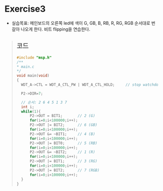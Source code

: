 Exercise3
=========
+ 실습목표: 메인보드의 오른쪽 led에 색이 G, GB, B, RB, R, RG, RGB 순서대로 번갈아 나오게 한다. 비트 flipping을 연습한다.

> ## 코드
> ```c
> #include "msp.h"
> /**
> * main.c
> */
> void main(void)
> {
> 	WDT_A->CTL = WDT_A_CTL_PW | WDT_A_CTL_HOLD;		// stop watchdog timer
> 
>  	P2->DIR=7;
>
>	// 순서: 2 6 4 5 1 3 7
>	int i;
>	while(1){
>	    P2->OUT = BIT1;       // 2 (G)
>	    for(i=0;i<100000;i++);
>	    P2->OUT |= BIT2;      // 6 (GB)
>	    for(i=0;i<100000;i++);
>	    P2->OUT &= ~BIT1;     // 4 (B)
>	    for(i=0;i<100000;i++);
>	    P2->OUT |= BIT0;      // 5 (RB)
>	    for(i=0;i<100000;i++);
>	    P2->OUT &= ~BIT2;     // 1 (R)
>	    for(i=0;i<100000;i++);
>	    P2->OUT |= BIT1;      // 3 (RG)
>	    for(i=0;i<100000;i++);
>	    P2->OUT |= BIT2;      // 7 (RGB)
>	    for(i=0;i<100000;i++);
> 	}
> }
> ```
